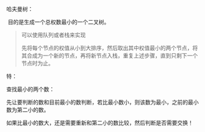 哈夫曼树：

​	目的是生成一个总权数最小的一个二叉树。

> 可以使用队列或者栈来实现
>
> 先将每个节点的权值从小到大排序，然后取出其中权值最小的两个节点，将其合成为一个新的节点，再将新节点入栈，重复上述步骤，直到只剩下一个节点时为止。

特：

 查找最小的两个数：

先让要判断的数和目前最小的数判断，若比最小数小，则该数为最小，之前的最小数为第二小的数。

如果比最小的数大，还是需要重新和第二小的数比较，然后判断是否需要交换！